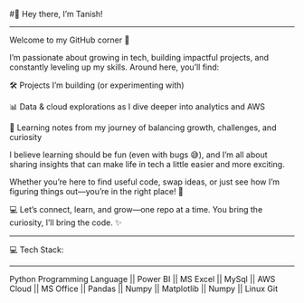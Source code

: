 #👋 Hey there, I’m Tanish!
____________________________________________________________________________________________________________________________________________________________________________________________________________________
Welcome to my GitHub corner 🚀

I’m passionate about growing in tech, building impactful projects, and constantly leveling up my skills. Around here, you’ll find:

🛠️ Projects I’m building (or experimenting with)

📊 Data & cloud explorations as I dive deeper into analytics and AWS

🌱 Learning notes from my journey of balancing growth, challenges, and curiosity

I believe learning should be fun (even with bugs 😅), and I’m all about sharing insights that can make life in tech a little easier and more exciting.

Whether you’re here to find useful code, swap ideas, or just see how I’m figuring things out—you’re in the right place! 🫶

💻 Let’s connect, learn, and grow—one repo at a time.
You bring the curiosity, I’ll bring the code. ✨
____________________________________________________________________________________________________________________________________________________________________________________________________________________
💻 Tech Stack:
____________________________________________________________________________________________________________________________________________________________________________________________________________________
Python Programming Language || Power BI || MS Excel || MySql || AWS Cloud || MS Office || Pandas || Numpy || Matplotlib || Numpy || Linux
Git
